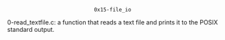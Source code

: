 								0x15-file_io

0-read_textfile.c: a function that reads a text file and prints it to the POSIX standard output.

